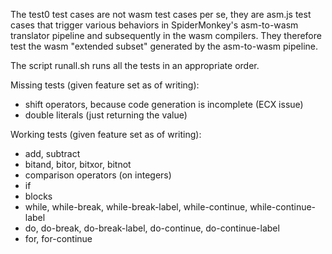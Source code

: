 The test0 test cases are not wasm test cases per se, they are asm.js
test cases that trigger various behaviors in SpiderMonkey's
asm-to-wasm translator pipeline and subsequently in the wasm
compilers.  They therefore test the wasm "extended subset" generated
by the asm-to-wasm pipeline.

The script runall.sh runs all the tests in an appropriate order.

Missing tests (given feature set as of writing):

- shift operators, because code generation is incomplete (ECX issue)
- double literals (just returning the value)

Working tests (given feature set as of writing):

- add, subtract
- bitand, bitor, bitxor, bitnot
- comparison operators (on integers)
- if
- blocks
- while, while-break, while-break-label, while-continue, while-continue-label
- do, do-break, do-break-label, do-continue, do-continue-label
- for, for-continue

